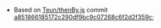  * Based on [Teun/thenBy.js](https://github.com/Teun/thenBy.js) commit [a851866185172c290df9bc9c07268c6f2d2f359c](https://github.com/Teun/thenBy.js/commit/a851866185172c290df9bc9c07268c6f2d2f359c);
